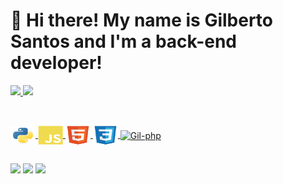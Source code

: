 # 🤟 Hi there! My name is Gilberto Santos and I'm a back-end developer! 

<div>
  <a href="https://github.com/giljs96">
  <img height="180em" src="https://github-readme-stats.vercel.app/api?username=giljs96&show_icons=true&theme=rose_pine"/>
  <img height="180em" src="https://github-readme-stats.vercel.app/api/top-langs/?username=giljs96&layout=compact&theme=rose_pine", "(https://github.com/giljs96/github-readme-stats)"/>
</div>

##

<div style="display: inline_block"><br>
  <img align="center" alt="Gil-Python" height="30" width="40" src="https://raw.githubusercontent.com/devicons/devicon/master/icons/python/python-original.svg">
  <img align="center" alt="Gil-Js" height="30" width="40" src="https://raw.githubusercontent.com/devicons/devicon/master/icons/javascript/javascript-plain.svg">
  <img align="center" alt="Gil-HTML" height="30" width="40" src="https://raw.githubusercontent.com/devicons/devicon/master/icons/html5/html5-original.svg">
  <img align="center" alt="Gil-CSS" height="30" width="40" src="https://raw.githubusercontent.com/devicons/devicon/master/icons/css3/css3-original.svg">
  <img align="center" alt="Gil-php" height="30" width="40" src="https://cdn.jsdelivr.net/gh/devicons/devicon/icons/php/php-original.svg">

</div>

##

<div> 
  <a href="https://www.linkedin.com/in/gilbertosantos96/" target="_blank"><img src="https://img.shields.io/badge/-LinkedIn-%230077B5?style=for-the-badge&logo=linkedin&logoColor=white" target="_blank"></a> 
  <a href = "mailto:gilberto.santos.96@gmail.com@gmail.com"><img src="https://img.shields.io/badge/-Gmail-%23333?style=for-the-badge&logo=gmail&logoColor=white" target="_blank"></a>
  <a href="https://www.instagram.com/gil_santosj/" target="_blank"><img src="https://img.shields.io/badge/-Instagram-%23E4405F?style=for-the-badge&logo=instagram&logoColor=white" target="_blank"></a> 
</div>
